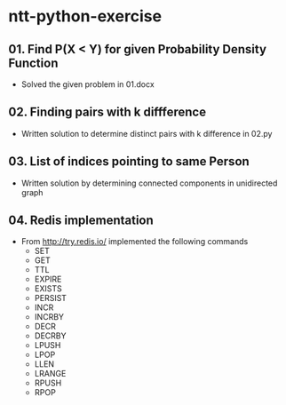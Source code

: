 # ntt-python-exercise

## 01. Find P(X < Y) for given Probability Density Function
* Solved the given problem in 01.docx

## 02. Finding pairs with k diffference
* Written solution to determine distinct pairs with k difference in 02.py

## 03. List of indices pointing to same Person
* Written solution by determining connected components in unidirected graph

## 04. Redis implementation
* From http://try.redis.io/ implemented the following commands
  * SET
  * GET
  * TTL
  * EXPIRE
  * EXISTS
  * PERSIST
  * INCR
  * INCRBY
  * DECR
  * DECRBY
  * LPUSH
  * LPOP
  * LLEN
  * LRANGE
  * RPUSH
  * RPOP
